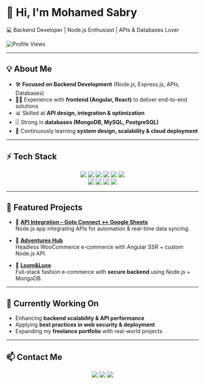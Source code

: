 # 👋 Hi, I'm Mohamed Sabry  
💻 Backend Developer | Node.js Enthusiast | APIs & Databases Lover  

![Profile Views](https://komarev.com/ghpvc/?username=Mohamed-sabry-av&color=blue)

---

## 💡 About Me  
- 🛠️ **Focused on Backend Development** (Node.js, Express.js, APIs, Databases)  
- 👨‍💻 Experience with **frontend (Angular, React)** to deliver end-to-end solutions  
- 📊 Skilled at **API design, integration & optimization**  
- 🗄️ Strong in **databases (MongoDB, MySQL, PostgreSQL)**  
- 🌱 Continuously learning **system design, scalability & cloud deployment**  

---

## ⚡ Tech Stack  

<p align="center">
 <!-- Backend -->
 <img src="https://img.shields.io/badge/Node.js-43853d?logo=node.js&logoColor=white" />
 <img src="https://img.shields.io/badge/Express.js-404D59?logo=express&logoColor=white" />
 <img src="https://img.shields.io/badge/REST%20API-02569B?logo=postman&logoColor=white" />
 <img src="https://img.shields.io/badge/MongoDB-47A248?logo=mongodb&logoColor=white" />
 <img src="https://img.shields.io/badge/MySQL-4479A1?logo=mysql&logoColor=white" />
 <img src="https://img.shields.io/badge/PostgreSQL-4169E1?logo=postgresql&logoColor=white" />
 <br/>
 <!-- Frontend (Secondary) -->
 <img src="https://img.shields.io/badge/Angular-dd0031?logo=angular&logoColor=white" />
 <img src="https://img.shields.io/badge/React-61DAFB?logo=react&logoColor=black" />
 <img src="https://img.shields.io/badge/HTML-orange?logo=html5&logoColor=white" />
 <img src="https://img.shields.io/badge/CSS-blue?logo=css3&logoColor=white" />
</p>

---

## 📌 Featured Projects  

- 🔗 **[API Integration – Goto Connect ↔ Google Sheets](#)**  
  Node.js app integrating APIs for automation & real-time data syncing.  

- 🛒 **[Adventures Hub](#)**  
  Headless WooCommerce e-commerce with Angular SSR + custom Node.js API.  

- 👗 **[Loom&Luxe](#)**  
  Full-stack fashion e-commerce with **secure backend** using Node.js + MongoDB.  

---

## 🎯 Currently Working On  
- Enhancing **backend scalability & API performance**  
- Applying **best practices in web security & deployment**  
- Expanding my **freelance portfolio** with real-world projects  

---

## 📫 Contact Me  
<p align="center">
  <a href="mailto:mohamed.sabry.av@gmail.com"><img src="https://img.shields.io/badge/Gmail-D14836?logo=gmail&logoColor=white" /></a>
  <a href="https://www.linkedin.com/in/mohamed-sabry200"><img src="https://img.shields.io/badge/LinkedIn-0A66C2?logo=linkedin&logoColor=white" /></a>
  <a href="https://github.com/Mohamed-sabry-av"><img src="https://img.shields.io/badge/GitHub-100000?logo=github&logoColor=white" /></a>
</p>
